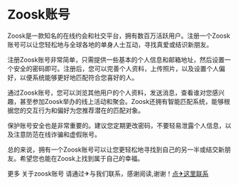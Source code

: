 # Zoosk账号

Zoosk是一款知名的在线约会和社交平台，拥有数百万活跃用户。注册一个Zoosk账号可以让您轻松地与全球各地的单身人士互动，寻找真爱或结识新朋友。

注册Zoosk账号非常简单，只需提供一些基本的个人信息和邮箱地址，然后设置一个安全的密码即可。注册后，您可以完善个人资料，上传照片，以及设置个人偏好，以便系统能够更好地匹配符合您喜好的人。

通过Zoosk账号，您可以浏览其他用户的个人资料，发送消息，查看谁对您感兴趣，甚至参加Zoosk举办的线上活动和聚会。Zoosk还拥有智能匹配系统，能够根据您的交互行为和偏好为您推荐潜在的匹配对象。

保护账号安全也是非常重要的。建议您定期更改密码，不要轻易泄露个人信息，以及注意防范在线诈骗和虚假账号。

总的来说，拥有一个Zoosk账号可以让您更轻松地寻找到自己的另一半或结交新朋友。希望您也能在Zoosk上找到属于自己的幸福。

更多 关于zoosk账号 请通过✈与我们联系，感谢阅读,谢谢！[点✈这里联系](https://lm.k02.cc)